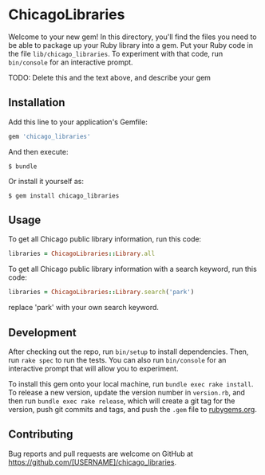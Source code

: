 # ChicagoLibraries

Welcome to your new gem! In this directory, you'll find the files you need to be able to package up your Ruby library into a gem. Put your Ruby code in the file `lib/chicago_libraries`. To experiment with that code, run `bin/console` for an interactive prompt.

TODO: Delete this and the text above, and describe your gem

## Installation

Add this line to your application's Gemfile:

```ruby
gem 'chicago_libraries'
```

And then execute:

    $ bundle

Or install it yourself as:

    $ gem install chicago_libraries

## Usage

To get all Chicago public library information, run this code:

```ruby 
libraries = ChicagoLibraries::Library.all
```

To get all Chicago public library information with a search keyword, run this code:

```ruby
libraries = ChicagoLibraries::Library.search('park')
```

replace 'park' with your own search keyword. 

## Development

After checking out the repo, run `bin/setup` to install dependencies. Then, run `rake spec` to run the tests. You can also run `bin/console` for an interactive prompt that will allow you to experiment.

To install this gem onto your local machine, run `bundle exec rake install`. To release a new version, update the version number in `version.rb`, and then run `bundle exec rake release`, which will create a git tag for the version, push git commits and tags, and push the `.gem` file to [rubygems.org](https://rubygems.org).

## Contributing

Bug reports and pull requests are welcome on GitHub at https://github.com/[USERNAME]/chicago_libraries.

